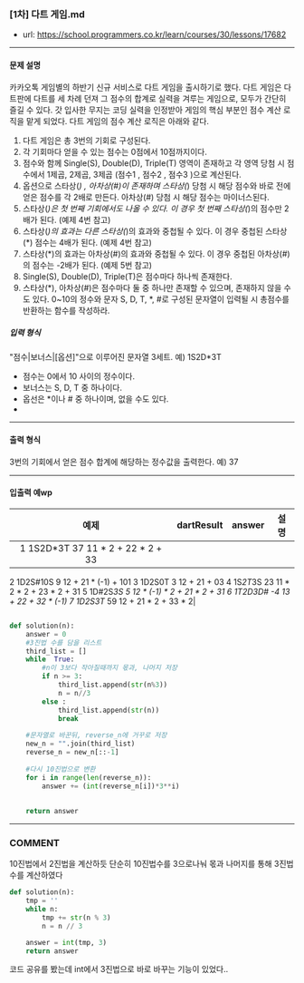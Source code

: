 ### [1차] 다트 게임.md

 - url: https://school.programmers.co.kr/learn/courses/30/lessons/17682
 
 --------
 
#### 문제 설명
카카오톡 게임별의 하반기 신규 서비스로 다트 게임을 출시하기로 했다. 다트 게임은 다트판에 다트를 세 차례 던져 그 점수의 합계로 실력을 겨루는 게임으로, 모두가 간단히 즐길 수 있다.
갓 입사한 무지는 코딩 실력을 인정받아 게임의 핵심 부분인 점수 계산 로직을 맡게 되었다. 다트 게임의 점수 계산 로직은 아래와 같다.

1. 다트 게임은 총 3번의 기회로 구성된다.
2. 각 기회마다 얻을 수 있는 점수는 0점에서 10점까지이다.
3. 점수와 함께 Single(S), Double(D), Triple(T) 영역이 존재하고 각 영역 당첨 시 점수에서 1제곱, 2제곱, 3제곱 (점수1 , 점수2 , 점수3 )으로 계산된다.
4. 옵션으로 스타상(*) , 아차상(#)이 존재하며 스타상(*) 당첨 시 해당 점수와 바로 전에 얻은 점수를 각 2배로 만든다. 아차상(#) 당첨 시 해당 점수는 마이너스된다.
5. 스타상(*)은 첫 번째 기회에서도 나올 수 있다. 이 경우 첫 번째 스타상(*)의 점수만 2배가 된다. (예제 4번 참고)
6. 스타상(*)의 효과는 다른 스타상(*)의 효과와 중첩될 수 있다. 이 경우 중첩된 스타상(*) 점수는 4배가 된다. (예제 4번 참고)
7. 스타상(*)의 효과는 아차상(#)의 효과와 중첩될 수 있다. 이 경우 중첩된 아차상(#)의 점수는 -2배가 된다. (예제 5번 참고)
8. Single(S), Double(D), Triple(T)은 점수마다 하나씩 존재한다.
9. 스타상(*), 아차상(#)은 점수마다 둘 중 하나만 존재할 수 있으며, 존재하지 않을 수도 있다.
0~10의 정수와 문자 S, D, T, *, #로 구성된 문자열이 입력될 시 총점수를 반환하는 함수를 작성하라.



##### 입력 형식
"점수|보너스|[옵션]"으로 이루어진 문자열 3세트.
예) 1S2D*3T

 - 점수는 0에서 10 사이의 정수이다.
 - 보너스는 S, D, T 중 하나이다.
 - 옵선은 *이나 # 중 하나이며, 없을 수도 있다.
 - 
--------
 
#### 출력 형식
3번의 기회에서 얻은 점수 합계에 해당하는 정수값을 출력한다.
예) 37
 
--------

#### 입출력 예wp
|예제|dartResult|answer|설명|
|:---:|:---:|:---:|:---:|
|1	1S2D*3T	37	11 * 2 + 22 * 2 + 33
2	1D2S#10S	9	12 + 21 * (-1) + 101
3	1D2S0T	3	12 + 21 + 03
4	1S*2T*3S	23	11 * 2 * 2 + 23 * 2 + 31
5	1D#2S*3S	5	12 * (-1) * 2 + 21 * 2 + 31
6	1T2D3D#	-4	13 + 22 + 32 * (-1)
7	1D2S3T*	59	12 + 21 * 2 + 33 * 2|

```python

def solution(n):
    answer = 0
    #3진법 수를 담을 리스트
    third_list = []
    while  True:
        #n이 3보다 작아질때까지 몫과, 나머지 저장
        if n >= 3:
            third_list.append(str(n%3))
            n = n//3
        else :
            third_list.append(str(n))
            break
    
    #문자열로 바꾼뒤, reverse_n에 거꾸로 저장
    new_n = "".join(third_list)
    reverse_n = new_n[::-1]
    
    #다시 10진법으로 변환
    for i in range(len(reverse_n)):
        answer += (int(reverse_n[i])*3**i)
    
    
    return answer

```

------
### COMMENT
10진법에서 2진법을 계산하듯 단순히 10진법수를 3으로나눠 몫과 나머지를 통해 3진법 수를 계산하였다


```python
def solution(n):
    tmp = ''
    while n:
        tmp += str(n % 3)
        n = n // 3

    answer = int(tmp, 3)
    return answer
```
코드 공유를 봤는데 int에서 3진법으로 바로 바꾸는 기능이 있었다..

